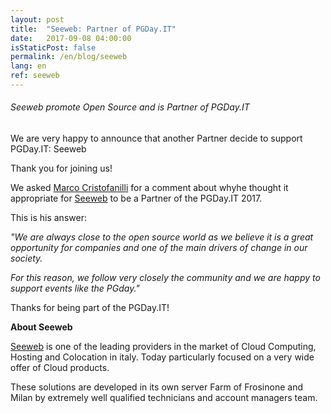 ```yaml
---
layout: post
title:  "Seeweb: Partner of PGDay.IT"
date:   2017-09-08 04:00:00
isStaticPost: false
permalink: /en/blog/seeweb
lang: en
ref: seeweb
---
```


<h6>Seeweb promote Open Source and is Partner of PGDay.IT</h6>

We are very happy to announce that another Partner decide to support PGDay.IT: Seeweb

Thank you for joining us!

We asked [Marco Cristofanilli](https://www.linkedin.com/in/marcocristofanilli/) for a comment about whyhe thought it appropriate for [Seeweb](https://www.seeweb.it/)
to be a Partner of the PGDay.IT 2017. 

This is his answer:

_"We are always close to the open source world as we believe it is a great opportunity for companies and one of the main drivers of change in our society._

_For this reason, we follow very closely the community and we are happy to support events like the PGday."_

Thanks for being part of the PGDay.IT!

**About Seeweb**

[Seeweb](https://www.seeweb.it/) is one of the leading providers in the market of Cloud Computing, Hosting and Colocation in italy. Today particularly focused on a very wide offer of Cloud products. 

These solutions are developed in its own server Farm of Frosinone and Milan by extremely well qualified technicians and account managers team.
